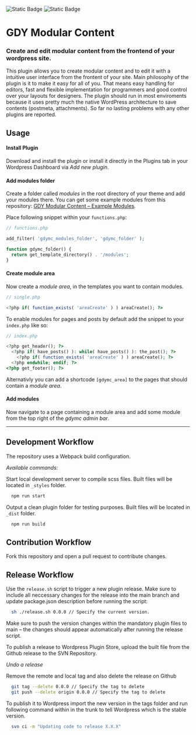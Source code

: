 ![Static Badge](https://img.shields.io/badge/Stable-0.9.98-green)
![Static Badge](https://img.shields.io/badge/Wordpress-6.8.2-blue)

# GDY Modular Content

### Create and edit modular content from the frontend of your wordpress site.

This plugin allows you to create modular content and to edit it with a intuitive user interface from the frontent of your site. Main philosophy of the plugin is it to make it easy for all of you. That means easy handling for editors, fast and flexible implementation for programmers and good control over your layouts for designers. The plugin should run in most enviroments because it uses pretty much the native WordPress architecture to save contents (postmeta, attachments). So far no lasting problems with any other plugins are reported.

## Usage

#### Install Plugin

Download and install the plugin or install it directly in the Plugins tab in your Wordpress Dashboard via *Add new plugin*.

#### Add modules folder

Create a folder called *modules* in the root directory of your theme and add your modules there. You can get some example modules from this repository: [GDY Modular Content – Example Modules](https://github.com/fouadvollmergut/gdymc-example-modules).

Place following snippet within your `functions.php`:

```php
// functions.php

add_filter( 'gdymc_modules_folder', 'gdymc_folder' );

function gdymc_folder() {
  return get_template_directory() . '/modules';
}
```

#### Create module area

Now create a *module area*, in the templates you want to contain modules.

```php
// single.php

<?php if( function_exists( 'areaCreate' ) ) areaCreate(); ?>
```

To enable modules for pages and posts by default add the snippet to your `index.php` like so:

```php
// index.php

<?php get_header(); ?>
  <?php if( have_posts() ): while( have_posts() ): the_post(); ?>
    <?php if( function_exists( 'areaCreate' ) ) areaCreate(); ?>
  <?php endwhile; endif; ?>
<?php get_footer(); ?>
```

Alternativly you can add a shortcode `[gdymc_area]` to the pages that should contain a *module area*.

#### Add modules

Now navigate to a page containing a module area and add some module from the top right of the *gdymc admin bar*.

---

## Development Workflow

The repository uses a Webpack build configuration.

*Available commands:*


Start local development server to compile scss files. Built files will be located in `_styles` folder.

```sh
  npm run start
```


Output a clean plugin folder for testing purposes. Built files will be located in `_dist` folder.

```sh
  npm run build
```


## Contribution Workflow

Fork this repository and open a pull request to contribute changes.


## Release Workflow

Use the `release.sh` script to trigger a new plugin release. Make sure to include all neccessary changes for the release into the main branch and update package.json description before running the script:

```sh
  sh ./release.sh 0.0.0 // Specify the current version.
```

Make sure to push the version changes within the mandatory plugin files to main – the changes should appear automatically after running the release script.

To publish a release to Wordpress Plugin Store, upload the built file from the Github release to the SVN Repository.

*Undo a release*

Remove the remote and local tag and also delete the release on Github

```sh
  git tag --delete 0.0.0 // Specify the tag to delete
  git push --delete origin 0.0.0 // Specify the tag to delete
```

To publish it to Wordpress import the new version in the tags folder and run following command within in the trunk to tell Wordpress which is the stable version.

```sh
  svn ci -m "Updating code to release X.X.X"
```